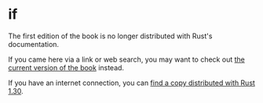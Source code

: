 # if

The first edition of the book is no longer distributed with Rust's documentation.

If you came here via a link or web search, you may want to check out [the current version of the book](../ch03-05-control-flow.html#if-expressions) instead.

If you have an internet connection, you can [find a copy distributed with Rust 1.30](https://doc.rust-lang.org/1.30.0/book/first-edition/if.html).
